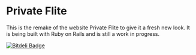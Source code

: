 Private Flite
=====

This is the remake of the website Private Flite to give it a fresh new look. It is being built with Ruby on Rails and is still a work in progress.


[![Bitdeli Badge](https://d2weczhvl823v0.cloudfront.net/Adam0964/flite/trend.png)](https://bitdeli.com/free "Bitdeli Badge")

